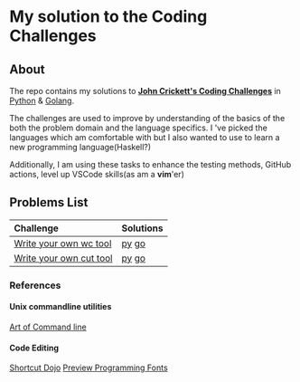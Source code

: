 # My solution to the Coding Challenges

## About

The repo contains my solutions to [**John Crickett's Coding Challenges**](https://codingchallenges.fyi/challenges/intro) in [Python](py/README.md) & [Golang](go/README.md).

The challenges are used to improve by understanding of the basics of the both the problem domain and the language specifics. I 've picked the languages which am comfortable with but I also wanted to use to learn a new programming language(Haskell?)

Additionally, I am using these tasks to enhance the testing methods, GitHub actions, level up VSCode skills(as am a **vim**'er)

## Problems List

| Challenge | Solutions |
| :---      |:---         |
| [Write your own wc tool](https://codingchallenges.fyi/challenges/challenge-wc)| [py](py/wc/README.md) [go](go/wc/README.md)
| [Write your own cut tool](https://codingchallenges.fyi/challenges/challenge-cut/)| [py](py/cut/README.md) [go](go/cut/README.md)

### References

#### Unix commandline utilities

[Art of Command line](https://github.com/jlevy/the-art-of-command-line)

#### Code Editing

[Shortcut Dojo](https://www.shortcutfoo.com/)
[Preview Programming Fonts](https://www.programmingfonts.org/#font3270)
